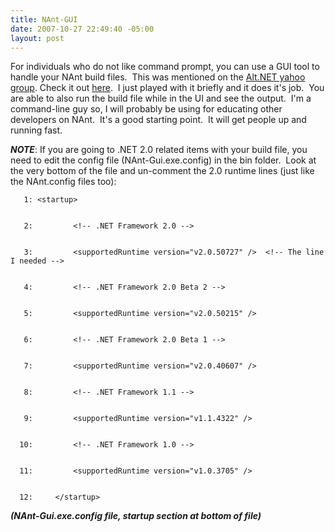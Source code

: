 ```yaml
---
title: NAnt-GUI
date: 2007-10-27 22:49:40 -05:00
layout: post
---
```


For individuals who do not like command prompt, you can use a GUI tool to handle your NAnt build files.  This was mentioned on the [Alt.NET yahoo group](http://tech.groups.yahoo.com/group/altnetconf/). Check it out [here](http://nantgui.berlios.de/).  I just played with it briefly and it does it's job.  You are able to also run the build file while in the UI and see the output.  I'm a command-line guy so, I will probably be using for educating other developers on NAnt.  It's a good starting point.  It will get people up and running fast.

**_NOTE_**: If you are going to .NET 2.0 related items with your build file, you need to edit the config file (NAnt-Gui.exe.config) in the <Location You Downloaded the tool>bin folder.  Look at the very bottom of the file and un-comment the 2.0 runtime lines (just like the NAnt.config files too):  
  

    
    
       1: <startup>            
    
    
       2:         <!-- .NET Framework 2.0 -->
    
    
       3:         <supportedRuntime version="v2.0.50727" />  <!-- The line I needed -->
    
    
       4:         <!-- .NET Framework 2.0 Beta 2 -->
    
    
       5:         <supportedRuntime version="v2.0.50215" /> 
    
    
       6:         <!-- .NET Framework 2.0 Beta 1 -->
    
    
       7:         <supportedRuntime version="v2.0.40607" /> 
    
    
       8:         <!-- .NET Framework 1.1 -->
    
    
       9:         <supportedRuntime version="v1.1.4322" />
    
    
      10:         <!-- .NET Framework 1.0 -->
    
    
      11:         <supportedRuntime version="v1.0.3705" />
    
    
      12:     </startup>

**_(NAnt-Gui.exe.config file, startup section at bottom of file)_**